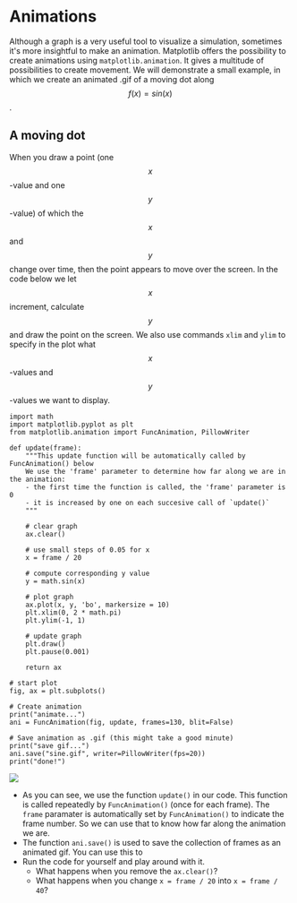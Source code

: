 # Animations

Although a graph is a very useful tool to visualize a simulation, sometimes it's more insightful to make an animation. Matplotlib offers the possibility to create animations using `matplotlib.animation`. It gives a multitude of possibilities to create movement. We will demonstrate a small example, in which we create an animated .gif of a moving dot along $$f(x)=sin(x)$$. 

## A moving dot

When you draw a point (one $$x$$-value and one $$y$$-value) of which the $$x$$ and $$y$$ change over time, then the point appears to move over the screen. In the code below we let $$x$$ increment, calculate $$y$$ and draw the point on the screen. We also use commands `xlim` and `ylim` to specify in the plot what $$x$$-values and $$y$$-values we want to display.

    import math
    import matplotlib.pyplot as plt
    from matplotlib.animation import FuncAnimation, PillowWriter

    def update(frame):
        """This update function will be automatically called by FuncAnimation() below
        We use the 'frame' parameter to determine how far along we are in the animation: 
        - the first time the function is called, the 'frame' parameter is 0
        - it is increased by one on each succesive call of `update()`
        """
        
        # clear graph
        ax.clear()  
        
        # use small steps of 0.05 for x
        x = frame / 20 
        
        # compute corresponding y value
        y = math.sin(x) 

        # plot graph
        ax.plot(x, y, 'bo', markersize = 10)
        plt.xlim(0, 2 * math.pi)
        plt.ylim(-1, 1)

        # update graph
        plt.draw()
        plt.pause(0.001)

        return ax

    # start plot
    fig, ax = plt.subplots()

    # Create animation
    print("animate...")
    ani = FuncAnimation(fig, update, frames=130, blit=False)

    # Save animation as .gif (this might take a good minute)
    print("save gif...")
    ani.save("sine.gif", writer=PillowWriter(fps=20))
    print("done!")

![](../../assets/AnimationExampleSin1.gif)

* As you can see, we use the function `update()` in our code. This function is called repeatedly by `FuncAnimation()` (once for each frame). The `frame` paramater is automatically set by `FuncAnimation()` to indicate the frame number. So we can use that to know how far along the animation we are.
* The function `ani.save()` is used to save the collection of frames as an animated gif. You can use this to 
* Run the code for yourself and play around with it.
    * What happens when you remove the `ax.clear()`?
    * What happens when you change `x = frame / 20` into `x = frame / 40`?
